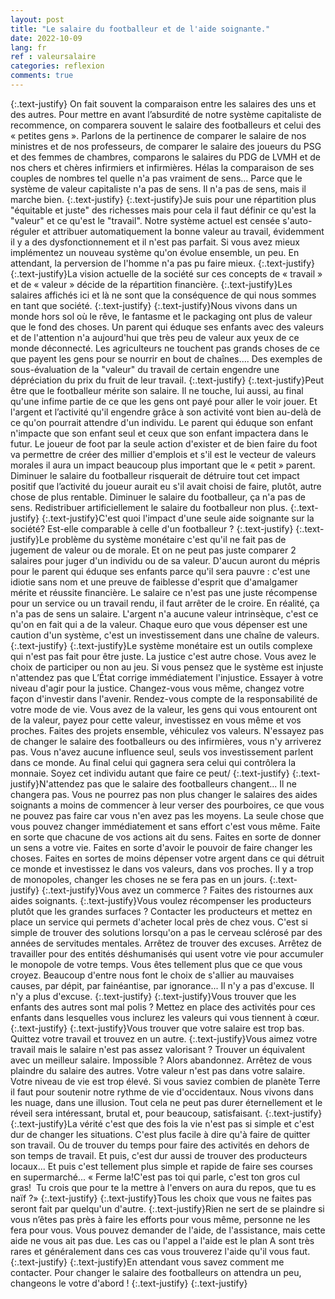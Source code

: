 ```yaml
---
layout: post
title: "Le salaire du footballeur et de l'aide soignante."
date: 2022-10-09
lang: fr
ref : valeursalaire
categories: reflexion
comments: true
---
```


{:.text-justify}
On fait souvent la comparaison entre les salaires des uns et des autres. Pour mettre en avant l’absurdité de notre système capitaliste de recommence, on comparera souvent le salaire des footballeurs et celui des « petites gens ». Parlons de la pertinence de comparer le salaire de nos ministres et de nos professeurs, de comparer le salaire des joueurs du PSG et des femmes de chambres, comparons le salaires du PDG de LVMH et de nos chers et chères infirmiers et infirmières. Hélas la comparaison de ses couples de nombres tel quelle n'a pas vraiment de sens... Parce que le système de valeur capitaliste n'a pas de sens. Il n'a pas de sens, mais il marche bien.
{:.text-justify}
{:.text-justify}Je suis pour une répartition plus "équitable et juste" des richesses mais pour cela il faut définir ce qu'est la "valeur" et ce qu'est le "travail". Notre système actuel est censée s'auto-réguler et attribuer automatiquement la bonne valeur au travail, évidemment il y a des dysfonctionnement et il n'est pas parfait. Si vous avez mieux implémentez un nouveau système qu'on évolue ensemble, un peu. En attendant, la perversion de l'homme n'a pas pu faire mieux.
{:.text-justify}
{:.text-justify}La vision actuelle de la société sur ces concepts de « travail » et de « valeur » décide de la répartition financière.
{:.text-justify}Les salaires affichés ici et là ne sont que la conséquence de qui nous sommes en tant que société.
{:.text-justify}
{:.text-justify}Nous vivons dans un monde hors sol où le rêve, le fantasme et le packaging ont plus de valeur que le fond des choses. Un parent qui éduque ses enfants avec des valeurs et de l'attention n'a aujourd'hui que très peu de valeur aux yeux de ce monde déconnecté. Les agriculteurs ne touchent pas grands choses de ce que payent les gens pour se nourrir en bout de chaînes.... Des exemples de sous-évaluation de la "valeur" du travail de certain engendre une dépréciation du prix du fruit de leur travail.
{:.text-justify}
{:.text-justify}Peut être que le footballeur mérite son salaire. Il ne touche, lui aussi, au final qu'une infime partie de ce que les gens ont payé pour aller le voir jouer. Et l'argent et l’activité qu'il engendre grâce à son activité vont bien au-delà de ce qu'on pourrait attendre d'un individu. Le parent qui éduque son enfant n'impacte que son enfant seul et ceux que son enfant impactera dans le futur. Le joueur de foot par la seule action d'exister et de bien faire du foot va permettre de créer des millier d'emplois et s'il est le vecteur de valeurs morales il aura un impact beaucoup plus important que le « petit » parent. Diminuer le salaire du footballeur risquerait de détruire tout cet impact positif que l’activité du joueur aurait eu s'il avait choisi de faire, plutôt, autre chose de plus rentable. Diminuer le salaire du footballeur, ça n'a pas de sens. Redistribuer artificiellement le salaire du footballeur non plus.
{:.text-justify}
{:.text-justify}C'est quoi l'impact d'une seule aide soignante sur la société? Est-elle comparable à celle d'un footballeur ?
{:.text-justify}
{:.text-justify}Le problème du système monétaire c'est qu'il ne fait pas de jugement de valeur ou de morale. Et on ne peut pas juste comparer 2 salaires pour juger d'un individu ou de sa valeur. D'aucun auront du mépris pour le parent qui éduque ses enfants parce qu'il sera pauvre : c'est une idiotie sans nom et une preuve de faiblesse d'esprit que d'amalgamer mérite et réussite financière. Le salaire ce n'est pas une juste récompense pour un service ou un travail rendu, il faut arrêter de le croire. En réalité, ça n'a pas de sens un salaire. L'argent n'a aucune valeur intrinsèque, c'est ce qu'on en fait qui a de la valeur. Chaque euro que vous dépenser est une caution d'un système, c'est un investissement dans une chaîne de valeurs.
{:.text-justify}
{:.text-justify}Le système monétaire est un outils complexe qui n'est pas fait pour être juste. La justice c'est autre chose. Vous avez le choix de participer ou non au jeu. Si vous pensez que le système est injuste n'attendez pas que L’État corrige immédiatement l'injustice. Essayer à votre niveau d'agir pour la justice. Changez-vous vous même, changez votre façon d'investir dans l'avenir. Rendez-vous compte de la responsabilité de votre mode de vie. Vous avez de la valeur, les gens qui vous entourent ont de la valeur, payez pour cette valeur, investissez en vous même et vos proches. Faites des projets ensemble, véhiculez vos valeurs. N'essayez pas de changer le salaire des footballeurs ou des infirmières, vous n'y arriverez pas. Vous n'avez aucune influence seul, seuls vos investissement parlent dans ce monde. Au final celui qui gagnera sera celui qui contrôlera la monnaie. Soyez cet individu autant que faire ce peut/
{:.text-justify}
{:.text-justify}N'attendez pas que le salaire des footballeurs changent... Il ne changera pas. Vous ne pourrez pas non plus changer le salaires des aides soignants a moins de commencer à leur verser des pourboires, ce que vous ne pouvez pas faire car vous n'en avez pas les moyens. La seule chose que vous pouvez changer immédiatement et sans effort c'est vous même. Faite en sorte que chacune de vos actions ait du sens. Faites en sorte de donner un sens a votre vie. Faites en sorte d'avoir le pouvoir de faire changer les choses. Faites en sortes de moins dépenser votre argent dans ce qui détruit ce monde et investissez le dans vos valeurs, dans vos proches. Il y a trop de monopoles, changer les choses ne se fera pas en un jours.
{:.text-justify}
{:.text-justify}Vous avez un commerce ? Faites des ristournes aux aides soignants.
{:.text-justify}Vous voulez récompenser les producteurs plutôt que les grandes surfaces ? Contacter les producteurs et mettez en place un service qui permets d'acheter local près de chez vous. C'est si simple de trouver des solutions lorsqu'on a pas le cerveau sclérosé par des années de servitudes mentales. Arrêtez de trouver des excuses. Arrêtez de travailler pour des entités déshumanisés qui usent votre vie pour accumuler le monopole de votre temps. Vous êtes tellement plus que ce que vous croyez. Beaucoup d'entre nous font le choix de s'allier au mauvaises causes, par dépit, par fainéantise, par ignorance... Il n'y a pas d'excuse. Il n'y a plus d'excuse.
{:.text-justify}
{:.text-justify}Vous trouver que les enfants des autres sont mal polis ? Mettez en place des activités pour ces enfants dans lesquelles vous inclurez les valeurs qui vous tiennent à cœur.  
{:.text-justify}
{:.text-justify}Vous trouver que votre salaire est trop bas. Quittez votre travail et trouvez en un autre.
{:.text-justify}Vous aimez votre travail mais le salaire n'est pas assez valorisant ? Trouver un équivalent avec un meilleur salaire. Impossible ? Alors abandonnez. Arrêtez de vous plaindre du salaire des autres. Votre valeur n'est pas dans votre salaire. Votre niveau de vie est trop élevé. Si vous saviez combien de planète Terre il faut pour soutenir notre rythme de vie d'occidentaux. Nous vivons dans les nuage, dans une illusion. Tout cela ne peut pas durer éternellement et le réveil sera intéressant, brutal et, pour beaucoup, satisfaisant.
{:.text-justify}
{:.text-justify}La vérité c'est que des fois la vie n'est pas si simple et c'est dur de changer les situations. C'est plus facile à dire qu'à faire de quitter son travail. Ou de trouver du temps pour faire des activités en dehors de son temps de travail. Et puis, c'est dur aussi de trouver des producteurs locaux... Et puis c'est tellement plus simple et rapide de faire ses courses en supermarché... « Ferme la!C'est pas toi qui parle, c'est ton gros cul gras!  Tu crois que pour te la mettre à l'envers on aura du repos, que tu es naïf ?»
{:.text-justify}
{:.text-justify}Tous les choix que vous ne faites pas seront fait par quelqu'un d'autre.
{:.text-justify}Rien ne sert de se plaindre si vous n’êtes pas près à faire les efforts pour vous même, personne ne les fera pour vous. Vous pouvez demander de l'aide, de l'assistance, mais cette aide ne vous ait pas due. Les cas ou l'appel a l'aide est le plan A sont très rares et généralement dans ces cas vous trouverez l'aide qu'il vous faut. 
{:.text-justify}
{:.text-justify}En attendant vous savez comment me contacter. Pour changer le salaire des footballeurs on attendra un peu, changeons le votre d'abord !
{:.text-justify}
{:.text-justify}